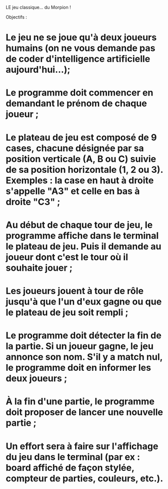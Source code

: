 LE jeu classique... du Morpion !

Objectifs :
# Le jeu ne se joue qu'à deux joueurs humains (on ne vous demande pas de coder d'intelligence artificielle aujourd'hui…);
# Le programme doit commencer en demandant le prénom de chaque joueur ;
# Le plateau de jeu est composé de 9 cases, chacune désignée par sa position verticale (A, B ou C) suivie de sa position horizontale (1, 2 ou 3). Exemples : la case en haut à droite s'appelle "A3" et celle en bas à droite "C3" ;
# Au début de chaque tour de jeu, le programme affiche dans le terminal le plateau de jeu. Puis il demande au joueur dont c'est le tour où il souhaite jouer ;
# Les joueurs jouent à tour de rôle jusqu'à que l'un d'eux gagne ou que le plateau de jeu soit rempli ;
# Le programme doit détecter la fin de la partie. Si un joueur gagne, le jeu annonce son nom. S'il y a match nul, le programme doit en informer les deux joueurs ;
# À la fin d'une partie, le programme doit proposer de lancer une nouvelle partie ;
# Un effort sera à faire sur l'affichage du jeu dans le terminal (par ex : board affiché de façon stylée, compteur de parties, couleurs, etc.).
